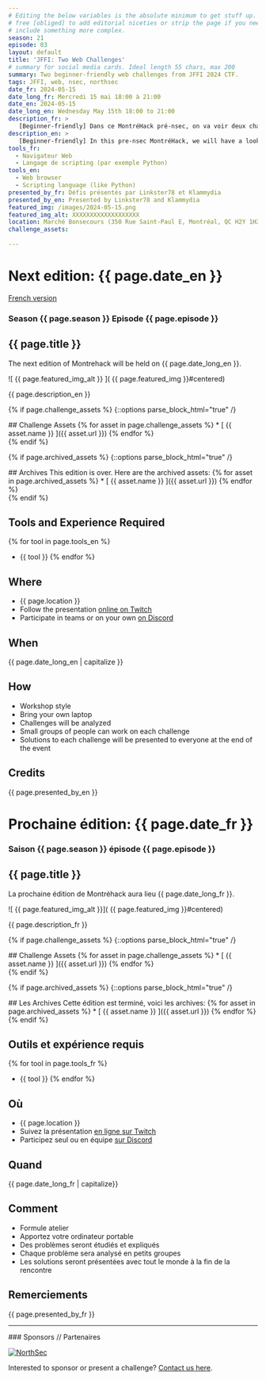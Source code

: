 ```yaml
---
# Editing the below variables is the absolute minimum to get stuff up. Feel
# free [obliged] to add editorial niceties or strip the page if you need to
# include something more complex.
season: 21
episode: 03
layout: default
title: 'JFFI: Two Web Challenges'
# summary for social media cards. Ideal length 55 chars, max 200
summary: Two beginner-friendly web challenges from JFFI 2024 CTF.
tags: JFFI, web, nsec, northsec
date_fr: 2024-05-15
date_long_fr: Mercredi 15 mai 18:00 à 21:00
date_en: 2024-05-15
date_long_en: Wednesday May 15th 18:00 to 21:00
description_fr: >
   [Beginner-friendly] Dans ce MontréHack pré-nsec, on va voir deux challenges web du CTF de la Journée francophone pour les femmes en informatique (JFFI). Ce sont des défis basés sur les websockets. [https://jffi.ca/comp%C3%A9tition](https://jffi.ca/comp%C3%A9tition)
description_en: >
   [Beginner-friendly] In this pre-nsec MontréHack, we will have a look at two web challenges from the Journée francophone pour les femmes en informatique (JFFI)'s CTF from last month. They are websocket-based challenges. [https://jffi.ca/comp%C3%A9tition](https://jffi.ca/comp%C3%A9tition)
tools_fr:
  - Navigateur Web
  - Langage de scripting (par exemple Python)
tools_en:
  - Web browser
  - Scripting language (like Python)
presented_by_fr: Défis présentés par Linkster78 et Klammydia
presented_by_en: Presented by Linkster78 and Klammydia
featured_img: /images/2024-05-15.png
featured_img_alt: XXXXXXXXXXXXXXXXXXX
location: Marché Bonsecours (350 Rue Saint-Paul E, Montréal, QC H2Y 1H2)
challenge_assets:
  
---
```


# Next edition: {{ page.date_en }}
[French version](#french)

### Season {{ page.season }} Episode {{ page.episode }}

## {{ page.title }}

The next edition of Montrehack will be held on {{ page.date_long_en }}.

![ {{ page.featured_img_alt }} ]( {{ page.featured_img }}#centered)

{{ page.description_en }}

{% if page.challenge_assets %}
{::options parse_block_html="true" /}
<div class="assets">
## Challenge Assets
{% for asset in page.challenge_assets %}
* [ {{ asset.name }} ]({{ asset.url }})
{% endfor %}
</div>
{% endif %}

{% if page.archived_assets %}
{::options parse_block_html="true" /}
<div class="archives">
## Archives
This edition is over. Here are the archived assets:
{% for asset in page.archived_assets %}
* [ {{ asset.name }} ]({{ asset.url }})
{% endfor %}
</div>
{% endif %}

## Tools and Experience Required

{% for tool in page.tools_en %}
* {{ tool }}
{% endfor %}

## Where


* {{ page.location }}
* Follow the presentation [online on Twitch](https://twitch.tv/montrehack/)
* Participate in teams or on your own [on Discord](https://discord.gg/4qfFwPX)

## When

{{ page.date_long_en | capitalize }}

## How

* Workshop style
* Bring your own laptop
* Challenges will be analyzed
* Small groups of people can work on each challenge
* Solutions to each challenge will be presented to everyone at the end of the event

## Credits

{{ page.presented_by_en }}

<a id="french"></a>

# Prochaine édition: {{ page.date_fr }}

### Saison {{ page.season }} épisode {{ page.episode }}

## {{ page.title }}

La prochaine édition de Montréhack aura lieu {{ page.date_long_fr }}.

![ {{ page.featured_img_alt }}]( {{ page.featured_img }}#centered)

{{ page.description_fr }}

{% if page.challenge_assets %}
{::options parse_block_html="true" /}
<div class="assets">
## Challenge Assets
{% for asset in page.challenge_assets %}
* [ {{ asset.name }} ]({{ asset.url }})
{% endfor %}
</div>
{% endif %}

{% if page.archived_assets %}
{::options parse_block_html="true" /}
<div class="archives">
## Les Archives
Cette édition est terminé, voici les archives:
{% for asset in page.archived_assets %}
* [ {{ asset.name }} ]({{ asset.url }})
{% endfor %}
</div>
{% endif %}

## Outils et expérience requis

{% for tool in page.tools_fr %}
* {{ tool }}
{% endfor %}

## Où

* {{ page.location }}
* Suivez la présentation [en ligne sur Twitch](https://twitch.tv/montrehack/)
* Participez seul ou en équipe [sur Discord](https://discord.gg/4qfFwPX)

## Quand

{{ page.date_long_fr | capitalize}}

## Comment

* Formule atelier
* Apportez votre ordinateur portable
* Des problèmes seront étudiés et expliqués
* Chaque problème sera analysé en petits groupes
* Les solutions seront présentées avec tout le monde à la fin de la rencontre

## Remerciements

{{ page.presented_by_fr }}

<hr/>
### Sponsors // Partenaires

[![NorthSec](/images/nsec_logo.png)](https://nsec.io/)

Interested to sponsor or present a challenge? [Contact us here](https://docs.google.com/forms/d/e/1FAIpQLSecc0vfe3pIwMJjIBCYW4G43ZwtagwVESu_qHKnglnBc3R3ww/viewform?usp=sf_link).